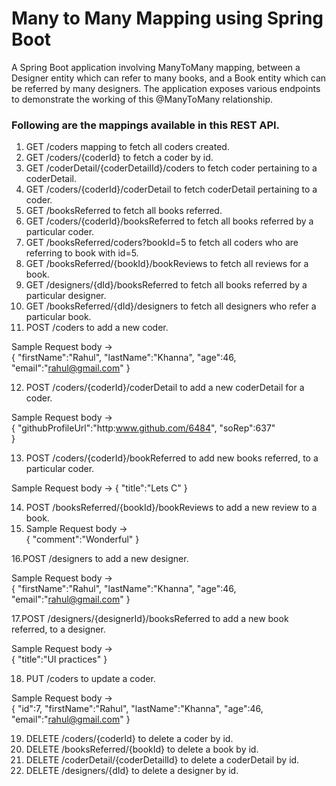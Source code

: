 # Many to Many Mapping using Spring Boot
A Spring Boot application involving ManyToMany mapping,  between a Designer entity which can refer to many books, and a Book entity which can be referred by many designers.
The application exposes various endpoints to demonstrate the working of this @ManyToMany relationship.

### Following are the mappings available in this REST API.

1. GET /coders mapping to fetch all coders created.
2. GET /coders/{coderId} to fetch a coder by id.
3. GET /coderDetail/{coderDetailId}/coders to fetch coder pertaining to a coderDetail.
4. GET /coders/{coderId}/coderDetail to fetch coderDetail pertaining to a coder.
5. GET /booksReferred to fetch all books referred.
6. GET /coders/{coderId}/booksReferred to fetch all books referred by a particular coder.
7. GET /booksReferred/coders?bookId=5 to fetch all coders who are referring to book with id=5.
8. GET /booksReferred/{bookId}/bookReviews to fetch all reviews for a book.
9. GET /designers/{dId}/booksReferred to fetch all books referred by a particular designer.
10. GET /booksReferred/{dId}/designers to fetch all designers who refer a particular book.
11. POST /coders to add a new coder.
  
  Sample Request body ->   
  {
    "firstName":"Rahul",
    "lastName":"Khanna",
    "age":46,
    "email":"rahul@gmail.com"
  } 

12. POST /coders/{coderId}/coderDetail to add a new coderDetail for a coder.
  
  Sample Request body ->   
  {
    "githubProfileUrl":"http:www.github.com/6484",
    "soRep":637"  
  }
  
  
13. POST /coders/{coderId}/bookReferred to add new books referred, to a particular coder.
  
  Sample Request body -> {
    "title":"Lets C"
}
  
  14. POST /booksReferred/{bookId}/bookReviews to add a new review to a book.
15. Sample Request body ->   
 {
    "comment":"Wonderful"
}
  
  16.POST /designers to add a new designer.
  
  Sample Request body ->   
{
    "firstName":"Rahul",
    "lastName":"Khanna",
    "age":46,
    "email":"rahul@gmail.com"
}
  
  17.POST /designers/{designerId}/booksReferred to add a new book referred, to a designer.
  
  Sample Request body ->   
  {
    "title":"UI practices"
  }

18. PUT /coders to update a coder.
  
  Sample Request body ->   
{
    "id":7,
    "firstName":"Rahul",
    "lastName":"Khanna",
    "age":46,
    "email":"rahul@gmail.com"
}

19. DELETE /coders/{coderId} to delete a coder by id.
20. DELETE /booksReferred/{bookId} to delete a book by id.
21. DELETE /coderDetail/{coderDetailId} to delete a coderDetail by id.
22. DELETE /designers/{dId} to delete a designer by id.
